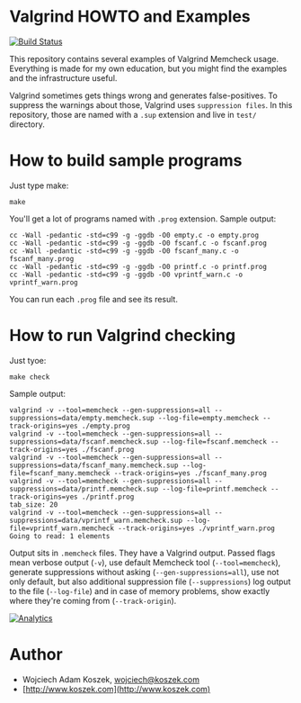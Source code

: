 # Valgrind HOWTO and Examples

[![Build Status](https://travis-ci.org/wkoszek/valgrind_edu.svg?branch=master)](https://travis-ci.org/wkoszek/valgrind_edu)

This repository contains several examples of Valgrind Memcheck
usage. Everything is made for my own education, but you might
find the examples and the infrastructure useful.

Valgrind sometimes gets things wrong and generates false-positives. To
suppress the warnings about those, Valgrind uses `suppression files`. In
this repository, those are named with a `.sup` extension and live in `test/`
directory.

# How to build sample programs

Just type make:

	make

You'll get a lot of programs named with `.prog` extension. Sample output:

~~~terminal
cc -Wall -pedantic -std=c99 -g -ggdb -O0 empty.c -o empty.prog
cc -Wall -pedantic -std=c99 -g -ggdb -O0 fscanf.c -o fscanf.prog
cc -Wall -pedantic -std=c99 -g -ggdb -O0 fscanf_many.c -o fscanf_many.prog
cc -Wall -pedantic -std=c99 -g -ggdb -O0 printf.c -o printf.prog
cc -Wall -pedantic -std=c99 -g -ggdb -O0 vprintf_warn.c -o vprintf_warn.prog
~~~

You can run each `.prog` file and see its result.

# How to run Valgrind checking

Just tyoe:

	make check

Sample output:

~~~terminal
valgrind -v --tool=memcheck --gen-suppressions=all --suppressions=data/empty.memcheck.sup --log-file=empty.memcheck --track-origins=yes ./empty.prog
valgrind -v --tool=memcheck --gen-suppressions=all --suppressions=data/fscanf.memcheck.sup --log-file=fscanf.memcheck --track-origins=yes ./fscanf.prog
valgrind -v --tool=memcheck --gen-suppressions=all --suppressions=data/fscanf_many.memcheck.sup --log-file=fscanf_many.memcheck --track-origins=yes ./fscanf_many.prog
valgrind -v --tool=memcheck --gen-suppressions=all --suppressions=data/printf.memcheck.sup --log-file=printf.memcheck --track-origins=yes ./printf.prog
tab_size: 20
valgrind -v --tool=memcheck --gen-suppressions=all --suppressions=data/vprintf_warn.memcheck.sup --log-file=vprintf_warn.memcheck --track-origins=yes ./vprintf_warn.prog
Going to read: 1 elements
~~~

Output sits in `.memcheck` files. They have a Valgrind output. Passed flags
mean verbose output (`-v`), use default Memcheck tool (`--tool=memcheck`),
generate suppressions without asking (`--gen-suppressions=all`), use not
only default, but also additional suppression file (`--suppressions`) log
output to the file (`--log-file`) and in case of memory problems, show
exactly where they're coming from (`--track-origin`). 

[![Analytics](https://ga-beacon.appspot.com/UA-67150227-1/wkoszek/valgrind_edu)](https://github.com/wkoszek/valgrind_edu)

# Author

- Wojciech Adam Koszek, [wojciech@koszek.com](mailto:wojciech@koszek.com)
- [http://www.koszek.com](http://www.koszek.com)
